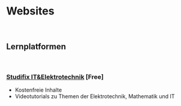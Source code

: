 # Websites
<br>

## Lernplatformen
<br>

### [Studifix IT&Elektrotechnik](https://studyflix.de/it-und-elektronik/) [Free]
- Kostenfreie Inhalte
- Videotutorials zu Themen der Elektrotechnik, Mathematik und IT
<br>
